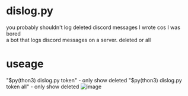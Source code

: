 # dislog.py
you probably shouldn't log deleted discord messages I wrote cos I was bored  
a bot that logs discord messages on a server. deleted or all

# useage
"$py(thon3) dislog.py token" - only show deleted  
"$py(thon3) dislog.py token all" - only show deleted
![image](https://github.com/witchdocsec/dislog.py/assets/107813117/1e5b76e8-28dd-4b1c-9739-36ebd06bc641)

